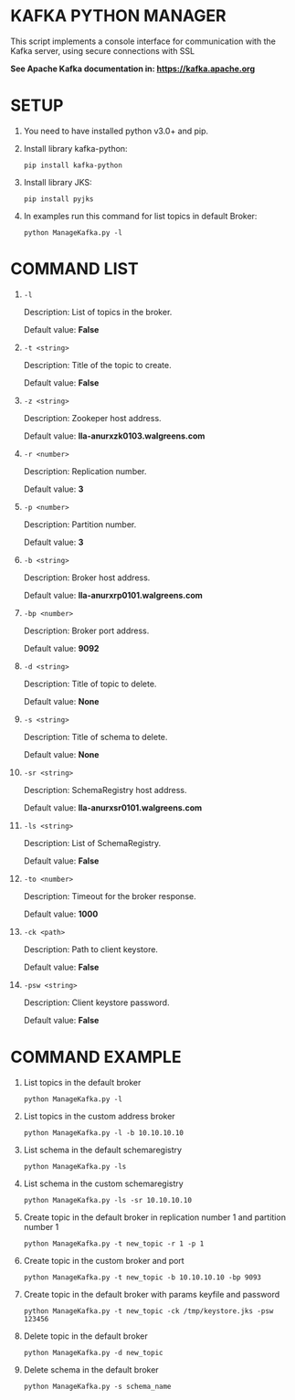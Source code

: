 

KAFKA PYTHON MANAGER
======================

This script implements a console interface for communication with the Kafka server, using secure connections with SSL

**See Apache Kafka documentation in:  https://kafka.apache.org**

SETUP
=====

 1. You need to have installed python v3.0+ and pip.

 2. Install library kafka-python:

    `pip install kafka-python`

 3. Install library JKS:

    `pip install pyjks`

 4. In examples run this command for list topics in default Broker:

    `python ManageKafka.py -l`


COMMAND LIST
==============
  1. `-l`

      Description: List of topics in the broker.

      Default value: **False**

  1. `-t <string>`

      Description: Title of the topic to create.

      Default value: **False**

  1. `-z <string>`

      Description: Zookeper host address.

      Default value: **lla-anurxzk0103.walgreens.com**

  1. `-r <number>`

      Description: Replication number.

      Default value: **3**

  1. `-p <number>`

      Description: Partition number.

      Default value: **3**

  1. `-b <string>`

      Description: Broker host address.

      Default value: **lla-anurxrp0101.walgreens.com**

  1. `-bp <number>`

      Description: Broker port address.

      Default value: **9092**

  1. `-d <string>`

      Description: Title of topic to delete.

      Default value: **None**

  1. `-s <string>`

      Description: Title of schema to delete.

      Default value: **None**

  1. `-sr <string>`

      Description: SchemaRegistry host address.

      Default value: **lla-anurxsr0101.walgreens.com**

  1. `-ls <string>`

      Description: List of SchemaRegistry.

      Default value: **False**

  1. `-to <number>`

      Description: Timeout for the broker response.

      Default value: **1000**

  1. `-ck <path>`

      Description: Path to client keystore.

      Default value: **False**

  1. `-psw <string>`

      Description: Client keystore password.

      Default value: **False**

COMMAND EXAMPLE
================

  1. List topics in the default broker

     `python ManageKafka.py -l`

  1. List topics in the custom address broker

     `python ManageKafka.py -l -b 10.10.10.10`

  1. List schema in the default schemaregistry

     `python ManageKafka.py -ls`

  1. List schema in the custom schemaregistry

     `python ManageKafka.py -ls -sr 10.10.10.10`

  1. Create topic in the default broker in replication number 1 and partition number 1

     `python ManageKafka.py -t new_topic -r 1 -p 1`

  1. Create topic in the custom broker and port

     `python ManageKafka.py -t new_topic -b 10.10.10.10 -bp 9093`

  1. Create topic in the default broker with params keyfile and password

     `python ManageKafka.py -t new_topic -ck /tmp/keystore.jks -psw 123456`

  1. Delete topic in the default broker

     `python ManageKafka.py -d new_topic`

  1. Delete schema in the default broker

     `python ManageKafka.py -s schema_name`
